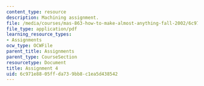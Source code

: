```yaml
---
content_type: resource
description: Machining assignment.
file: /media/courses/mas-863-how-to-make-almost-anything-fall-2002/6c971e8805ffda739bb8c1ea5d438542_assignment4.pdf
file_type: application/pdf
learning_resource_types:
- Assignments
ocw_type: OCWFile
parent_title: Assignments
parent_type: CourseSection
resourcetype: Document
title: Assignment 4
uid: 6c971e88-05ff-da73-9bb8-c1ea5d438542
---
```

